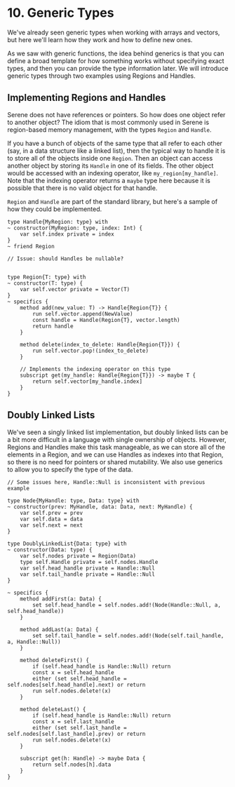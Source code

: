 # 10. Generic Types
We've already seen generic types when working with arrays and vectors, but here we'll learn how they work and how to define new ones.

As we saw with generic functions, the idea behind generics is that you can define a broad template for how something works without specifying exact types, and then you can provide the type information later. We will introduce generic types through two examples using Regions and Handles.

## Implementing Regions and Handles

Serene does not have references or pointers. So how does one object refer to another object? The idiom that is most commonly used in Serene is region-based memory management, with the types `Region` and `Handle`.

If you have a bunch of objects of the same type that all refer to each other (say, in a data structure like a linked list), then the typical way to handle it is to store all of the objects inside one `Region`.  Then an object can access another object by storing its `Handle` in one of its fields. The other object would be accessed with an indexing operator, like `my_region[my_handle]`. Note that the indexing operator returns a `maybe` type here because it is possible that there is no valid object for that handle.

`Region` and `Handle` are part of the standard library, but here's a sample of how they could be implemented.

```serene
type Handle{MyRegion: type} with
~ constructor(MyRegion: type, index: Int) {
    var self.index private = index
}
~ friend Region

// Issue: should Handles be nullable?


type Region{T: type} with
~ constructor(T: type) {
    var self.vector private = Vector(T)
}
~ specifics {
    method add(new_value: T) -> Handle{Region{T}} {
        run self.vector.append(NewValue)
        const handle = Handle(Region{T}, vector.length)
        return handle
    }

    method delete(index_to_delete: Handle{Region{T}}) {
        run self.vector.pop!(index_to_delete)
    }
    
    // Implements the indexing operator on this type
    subscript get(my_handle: Handle{Region{T}}) -> maybe T {
        return self.vector[my_handle.index]
    }
}
```

## Doubly Linked Lists

We've seen a singly linked list implementation, but doubly linked lists can be a bit more difficult in a language with single ownership of objects. However, Regions and Handles make this task manageable, as we can store all of the elements in a Region, and we can use Handles as indexes into that Region, so there is no need for pointers or shared mutability. We also use generics to allow you to specify the type of the data.

```serene
// Some issues here, Handle::Null is inconsistent with previous example

type Node{MyHandle: type, Data: type} with
~ constructor(prev: MyHandle, data: Data, next: MyHandle) {
    var self.prev = prev
    var self.data = data
    var self.next = next
}

type DoublyLinkedList{Data: type} with
~ constructor(Data: type) {
	var self.nodes private = Region(Data)
    type self.Handle private = self.nodes.Handle
    var self.head_handle private = Handle::Null
    var self.tail_handle private = Handle::Null 
}

~ specifics {
    method addFirst(a: Data) {
        set self.head_handle = self.nodes.add!(Node(Handle::Null, a, self.head_handle))
    }

    method addLast(a: Data) {
        set self.tail_handle = self.nodes.add!(Node(self.tail_handle, a, Handle::Null))
    }

    method deleteFirst() {
        if (self.head_handle is Handle::Null) return
        const x = self.head_handle
        either (set self.head_handle = self.nodes[self.head_handle].next) or return
        run self.nodes.delete!(x)
    }

    method deleteLast() {
        if (self.head_handle is Handle::Null) return
        const x = self.last_handle
        either (set self.last_handle = self.nodes[self.last_handle].prev) or return
        run self.nodes.delete!(x)
    }
    
    subscript get(h: Handle) -> maybe Data {
        return self.nodes[h].data
    }
}
```